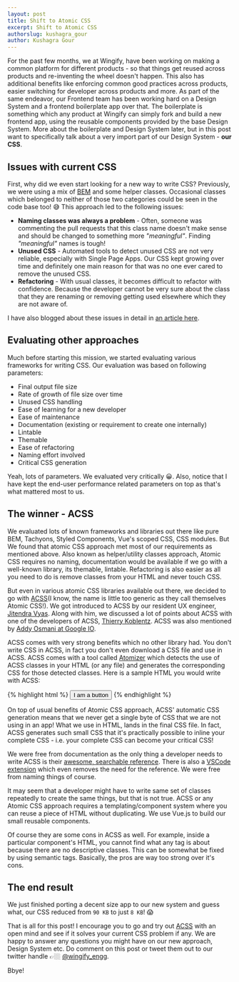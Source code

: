 ```yaml
---
layout: post
title: Shift to Atomic CSS
excerpt: Shift to Atomic CSS
authorslug: kushagra_gour
author: Kushagra Gour
---
```


For the past few months, we at Wingify, have been working on making a common platform for different products - so that things get reused across products and re-inventing the wheel doesn't happen. This also has additional benefits like enforcing common good practices across products, easier switching for developer across products and more. As part of the same endeavor, our Frontend team has been working hard on a Design System and a frontend boilerplate app over that. The boilerplate is something which any product at Wingify can simply fork and build a new frontend app, using the reusable components provided by the base Design System. More about the boilerplate and Design System later, but in this post want to specifically talk about a very import part of our Design System - **our CSS**.

## Issues with current CSS

First, why did we even start looking for a new way to write CSS? Previously, we were using a mix of [BEM](http://getbem.com/introduction/) and some helper classes. Occasional classes which belonged to neither of those two categories could be seen in the code base too! 😅 This approach led to the following issues:

- **Naming classes was always a problem** - Often, someone was commenting the pull requests that this class name doesn't make sense and should be changed to something more _"meaningful"_. Finding _"meaningful"_ names is tough!
- **Unused CSS** - Automated tools to detect unused CSS are not very reliable, especially with Single Page Apps. Our CSS kept growing over time and definitely one main reason for that was no one ever cared to remove the unused CSS.
- **Refactoring** - With usual classes, it becomes difficult to refactor with confidence. Because the developer cannot be very sure about the class that they are renaming or removing getting used elsewhere which they are not aware of.

I have also blogged about these issues in detail in [an article here](https://medium.freecodecamp.org/acss-a-dynamic-atomic-css-library-402dff9756e0).

## Evaluating other approaches

Much before starting this mission, we started evaluating various frameworks for writing CSS. Our evaluation was based on following parameters:

- Final output file size
- Rate of growth of file size over time
- Unused CSS handling
- Ease of learning for a new developer
- Ease of maintenance
- Documentation (existing or requirement to create one internally)
- Lintable
- Themable
- Ease of refactoring
- Naming effort involved
- Critical CSS generation

Yeah, lots of parameters. We evaluated very critically 😀. Also, notice that I have kept the end-user performance related parameters on top as that's what mattered most to us.

## The winner - ACSS

We evaluated lots of known frameworks and libraries out there like pure BEM, Tachyons, Styled Components, Vue's scoped CSS, CSS modules. But We found that atomic CSS approach met most of our requirements as mentioned above. Also known as helper/utility classes approach, Atomic CSS requires no naming, documentation would be available if we go with a well-known library, its themable, lintable. Refactoring is also easier as all you need to do is remove classes from your HTML and never touch CSS.

But even in various atomic CSS libraries available out there, we decided to go with [ACSS](https://acss.io/)(I know, the name is little too generic as they call themselves Atomic CSS!). We got introduced to ACSS by our resident UX engineer, [Jitendra Vyas](https://twitter.com/jitendravyas). Along with him, we discussed a lot of points about ACSS with one of the developers of ACSS, [Thierry Koblentz](https://github.com/thierryk). ACSS was also mentioned by [Addy Osmani at Google IO](https://twitter.com/roderickhsiao/status/922620291527852032). 

ACSS comes with very strong benefits which no other library had. You don't write CSS in ACSS, in fact you don't even download a CSS file and use in ACSS. ACSS comes with a tool called [Atomizer](https://github.com/acss-io/atomizer) which detects the use of ACSS classes in your HTML (or any file) and generates the corresponding CSS for those detected classes. Here is a sample HTML you would write with ACSS:

{% highlight html %}
<button class="Bgc(blue) C(white) P(10px) D(ib) Cur(p) Bgc(red):h">
I am a button
</button>
{% endhighlight %}

On top of usual benefits of Atomic CSS approach, ACSS' automatic CSS generation means that we never get a single byte of CSS that we are not using in an app! What we use in HTML, lands in the final CSS file. In fact, ACSS generates such small CSS that it's practically possible to inline your complete CSS - i.e. your complete CSS can become your critical CSS!

We were free from documentation as the only thing a developer needs to write ACSS is their [awesome, searchable reference](https://acss.io/reference). There is also a [VSCode extension](https://github.com/acss-io/vscode-atomizer) which even removes the need for the reference. We were free from naming things of course.

It may seem that a developer might have to write same set of classes repeatedly to create the same things, but that is not true. ACSS or any Atomic CSS approach requires a templating/component system where you can reuse a piece of HTML without duplicating. We use Vue.js to build our small reusable components.

Of course they are some cons in ACSS as well. For example, inside a particular component's HTML, you cannot find what any tag is about because there are no descriptive classes. This can be somewhat be fixed by using semantic tags. Basically, the pros are way too strong over it's cons.

## The end result

We just finished porting a decent size app to our new system and guess what, our CSS reduced from `90 KB` to just `8 KB`! 😱

That is all for this post! I encourage you to go and try out [ACSS](https://acss.io/) with an open mind and see if it solves your current CSS problem if any. We are happy to answer any questions you might have on our new approach, Design System etc. Do comment on this post or tweet them out to our twitter handle 👉🏼 [@wingify_engg](https://twitter.com/wingify_engg).

Bbye!
